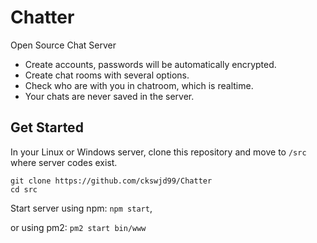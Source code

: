# Chatter
Open Source Chat Server

* Create accounts, passwords will be automatically encrypted.
* Create chat rooms with several options.
* Check who are with you in chatroom, which is realtime.
* Your chats are never saved in the server.

## Get Started
In your Linux or Windows server, clone this repository and move to `/src` where server codes exist.

```
git clone https://github.com/ckswjd99/Chatter
cd src
```

Start server using npm: `npm start`,

or using pm2: `pm2 start bin/www`
